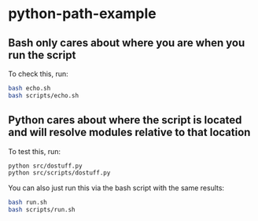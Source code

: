 # python-path-example

## Bash only cares about where you are when you run the script

To check this, run:

```bash
bash echo.sh
bash scripts/echo.sh
```

## Python cares about where the script is located and will resolve modules relative to that location

To test this, run:

```bash
python src/dostuff.py
python src/scripts/dostuff.py
```

You can also just run this via the bash script with the same results:

```bash
bash run.sh
bash scripts/run.sh
```
